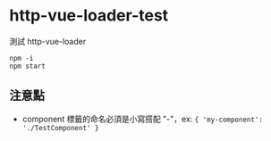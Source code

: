 # http-vue-loader-test
測試 http-vue-loader


```
npm -i
npm start
```

## 注意點
* component 標籤的命名必須是小寫搭配 "-"，ex: ```{ 'my-component': './TestComponent' }```


